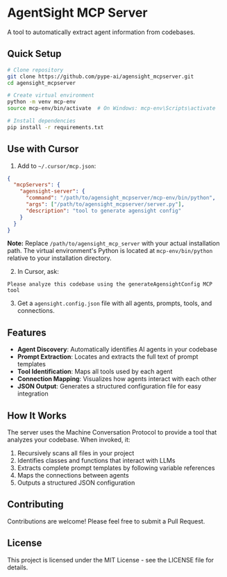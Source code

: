 # AgentSight MCP Server

A tool to automatically extract agent information from codebases.

## Quick Setup

```bash
# Clone repository
git clone https://github.com/pype-ai/agensight_mcpserver.git
cd agensight_mcpserver

# Create virtual environment
python -m venv mcp-env
source mcp-env/bin/activate  # On Windows: mcp-env\Scripts\activate

# Install dependencies
pip install -r requirements.txt
```

## Use with Cursor

1. Add to `~/.cursor/mcp.json`:
```json
{
  "mcpServers": {
    "agensight-server": {
      "command": "/path/to/agensight_mcpserver/mcp-env/bin/python",
      "args": ["/path/to/agensight_mcpserver/server.py"],
      "description": "tool to generate agensight config"
    }
  }
}
```

**Note:** Replace `/path/to/agensight_mcp_server` with your actual installation path. The virtual environment's Python is located at `mcp-env/bin/python` relative to your installation directory.

2. In Cursor, ask:
```
Please analyze this codebase using the generateAgensightConfig MCP tool
```

3. Get a `agensight.config.json` file with all agents, prompts, tools, and connections.

## Features

- **Agent Discovery**: Automatically identifies AI agents in your codebase
- **Prompt Extraction**: Locates and extracts the full text of prompt templates
- **Tool Identification**: Maps all tools used by each agent
- **Connection Mapping**: Visualizes how agents interact with each other
- **JSON Output**: Generates a structured configuration file for easy integration

## How It Works

The server uses the Machine Conversation Protocol to provide a tool that analyzes your codebase. When invoked, it:

1. Recursively scans all files in your project
2. Identifies classes and functions that interact with LLMs
3. Extracts complete prompt templates by following variable references
4. Maps the connections between agents
5. Outputs a structured JSON configuration

## Contributing

Contributions are welcome! Please feel free to submit a Pull Request.

## License

This project is licensed under the MIT License - see the LICENSE file for details.
